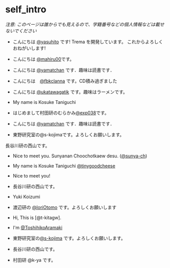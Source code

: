 # self_intro

_注意: このページは誰からでも見えるので、学籍番号などの個人情報などは載せないでください_


* こんにちは [@yasuhito](https://github.com/yasuhito) です! Trema を開発しています。
  これからよろしくおねがいします!
* こんにちは [@mahiru00](https://github.com/mahiru00)です。
* こんにちは [@yamatchan](https://github.com/yamatchan) です．趣味は読書です．
* こんにちは　[@fbkclanna](https://github.com/fbkclanna) です。CD積み過ぎました
* こんにちは [@ukatawagatik](https://github.com/ukatawagatik) です。趣味はラーメンです。
* My name is Kosuke Taniguchi 
* はじめまして村田研のむらかみ[@exp038](http://github.com/exp038)です。
* こんにちは [@yamatchan](https://github.com/yamatchan) です．趣味は読書です．

* 東野研究室の@s-kojimaです。よろしくお願いします。

長谷川研の西山です。


* Nice to meet you. Sunyanan Choochotkaew desu. ([@sunya-ch](https://github.com/sunya-ch))


* My name is Kosuke Taniguchi [@tinygoodcheese](https://github.com/tinygoodcheese)
* Nice to meet you!

* 長谷川研の西山です。

* Yuki Koizumi
* 渡辺研の [@IoriOtomo](https://github.com/IoriOtomo) です。よろしくお願いします
* Hi, This is [@t-kitagw].
* I'm [@ToshihikoAramaki](htps://github.com/ToshihikoAramaki)
* 東野研究室の[@s-kojima](https://github.com/s-kojima) です。よろしくお願いします。
* 長谷川研の西山です。
* 村田研 @k-ya です。
